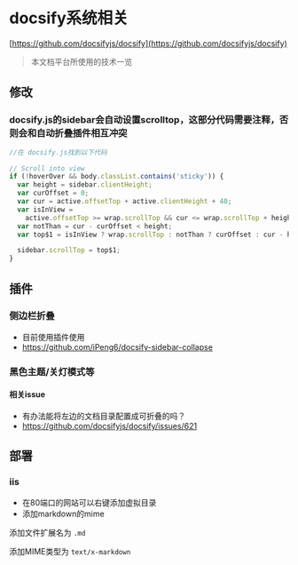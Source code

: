 # docsify系统相关 

[https://github.com/docsifyjs/docsify](https://github.com/docsifyjs/docsify)

> 本文档平台所使用的技术一览

## 修改

### docsify.js的sidebar会自动设置scrolltop，这部分代码需要注释，否则会和自动折叠插件相互冲突
```javascript
//在 docsify.js找到以下代码

// Scroll into view
if (!hoverOver && body.classList.contains('sticky')) {
  var height = sidebar.clientHeight;
  var curOffset = 0;
  var cur = active.offsetTop + active.clientHeight + 40;
  var isInView =
    active.offsetTop >= wrap.scrollTop && cur <= wrap.scrollTop + height;
  var notThan = cur - curOffset < height;
  var top$1 = isInView ? wrap.scrollTop : notThan ? curOffset : cur - height;

  sidebar.scrollTop = top$1;
}

```

## 插件

### 侧边栏折叠

- 目前使用插件使用
- https://github.com/iPeng6/docsify-sidebar-collapse

### 黑色主题/关灯模式等


#### 相关issue

- 有办法能将左边的文档目录配置成可折叠的吗？
- https://github.com/docsifyjs/docsify/issues/621

## 部署

### iis

- 在80端口的网站可以右键添加虚拟目录
- 添加markdown的mime

添加文件扩展名为 `.md`

添加MIME类型为 `text/x-markdown`
